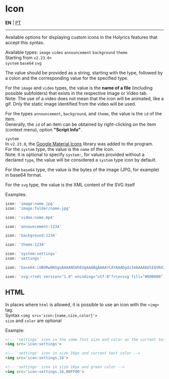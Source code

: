 # Icon

**EN** | [PT](https://github.com/holyrics/Scripts/blob/main/Icon.md)

---


Available options for displaying custom icons in the Holyrics features that accept this syntax.<br>

Available types: `image`  `video`  `announcement`  `background`  `theme`<br>
Starting from `v2.23.0+`<br>
`system`  `base64`  `svg`<br>

The value should be provided as a string, starting with the type, followed by a colon and the corresponding value for the specified type.<br>

For the `image` and `video` types, the value is the **name of a file** (including possible subfolders) that exists in the respective Image or Video tab.<br>
Note: The use of a video does not mean that the icon will be animated, like a gif. Only the static image identified from the video will be used.<br>

For the types `announcement`, `background`, and `theme`, the value is the `id` of the item.<br>
Generally, the `id` of an item can be obtained by right-clicking on the item (context menu), option **"Script Info"**.<br>

`system`<br>
In `v2.23.0`, the [Google Material Icons](https://fonts.google.com/icons?icon.set=Material+Icons&icon.style=Filled) library was added to the program.<br>
For the `system` type, the value is the `name` of the icon.<br>
Note: it is optional to specify `system:`, for values provided without a declared `type`, the value will be considered a `system` type icon by default.<br>

For the `base64` type, the value is the bytes of the image (JPG, for example) in base64 format.<br>

For the `svg` type, the value is the XML content of the SVG itself

Examples:
```javascript
icon: 'image:name.jpg'
icon: 'image:folder/name.jpg'

icon: 'video:name.mp4'

icon: 'announcement:1234'

icon: 'background:1234'

icon: 'theme:1234'

icon: 'system:settings'
icon: 'settings'

icon: 'base64:iVBORw0KGgoAAAANSUhEUgAAABgAAAAYCAYAAADgdz34AAAAbUlEQVR42mNgGAWjAAgWA7EoLS34AcTvgDielhb8h+K9QKxESwv+Q/mVQMxEKwtg+AIQG9PSAhjuA2IeWloAwveB2IuWFjwEYg9aWdADxFy0CKJLQGxAq2RaTatkup9WGQ1UVCQP2cJuFAxxAAAPXEusG9ShJQAAAABJRU5ErkJggg=='

icon: 'svg:<?xml version="1.0" encoding="utf-8"?>\n<svg fill="#000000" height="24" viewBox="0 0 24 24" width="24" xmlns="http://www.w3.org/2000/svg">\n    <path d="M8 5v14l11-7z"/>\n    <path d="M0 0h24v24H0z" fill="none"/>\n</svg>'
```

## HTML

In places where `html` is allowed, it is possible to use an icon with the `<img>` tag.<br>
Syntax `<img src='icon:{name,size,color}'>`<br>
`size` and `color` are optional<br>

Example:
```html
<!-- 'settings' icon in the same font size and color as the current text -->
<img src='icon:settings'>

<!-- 'settings' icon in size 16px and current text color -->
<img src='icon:settings,16'>

<!-- 'settings' icon in size 16px and green color -->
<img src='icon:settings,16,00FF00'>
```
